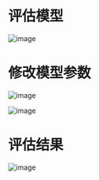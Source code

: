 
# 评估模型

![image](https://github.com/user-attachments/assets/7927a37e-26f2-4d54-9493-167d1ae4250f)

# 修改模型参数

![image](https://github.com/user-attachments/assets/4bdc9920-3956-423b-95cd-d7cf159ae34a)



![image](https://github.com/user-attachments/assets/fc170653-1484-4819-865e-a7ed63985a23)

# 评估结果
![image](https://github.com/user-attachments/assets/38de6dc2-3ab5-4f45-8e2b-56704b099625)


# 


